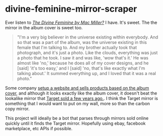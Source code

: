 # divine-feminine-mirror-scraper

Ever listen to [_The Divine Feminine by Mac Miller?_](https://en.wikipedia.org/wiki/The_Divine_Feminine) I have. It's sweet. The the mirror in the album cover is sweet too.

> "I'm a very big believer in the universe existing within everybody. And so that was a part of the album, was the universe existing in this female that I'm talking to. And my brother actually took that photograph, and it's just a photo. Like the clouds, everything was just a photo that he took. I saw it and was like, 'wow that's it.' He was almost like 'no,' because he does all of my cover designs, and he [said] 'it's too easy,' and I [said] 'no, that's like exactly what I'm talking about.' It summed everything up, and I loved that it was a real photo."

Some company [setup a website and sells products based on the album cover](https://macmirrors.com), and although it looks exactly like the album cover, it doesn't beat the lookalike mirror that [Target sold a few years ago.](https://www.reddit.com/r/MacMiller/comments/b7qk1y/pssstthe_divine_feminine_mirror_is_in_stock_at/). I think the Target mirror is something that I would want to put on my wall, more so than the carbon copy mirror.

This project will ideally be a bot that parses through mirrors sold online quickly until it finds the Target mirror. Hopefully using ebay, facebook marketplace, etc APIs if possible.
